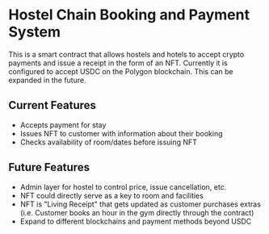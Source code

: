 # Hostel Chain Booking and Payment System

This is a smart contract that allows hostels and hotels to accept crypto payments and issue a receipt in the form of an NFT. Currently it is configured to accept USDC on the Polygon blockchain. This can be expanded in the future.

## Current Features

* Accepts payment for stay
* Issues NFT to customer with information about their booking
* Checks availability of room/dates before issuing NFT

## Future Features

* Admin layer for hostel to control price, issue cancellation, etc.
* NFT could directly serve as a key to room and facilities
* NFT is "Living Receipt" that gets updated as customer purchases extras (i.e. Customer books an hour in the gym directly through the contract)
* Expand to different blockchains and payment methods beyond USDC



